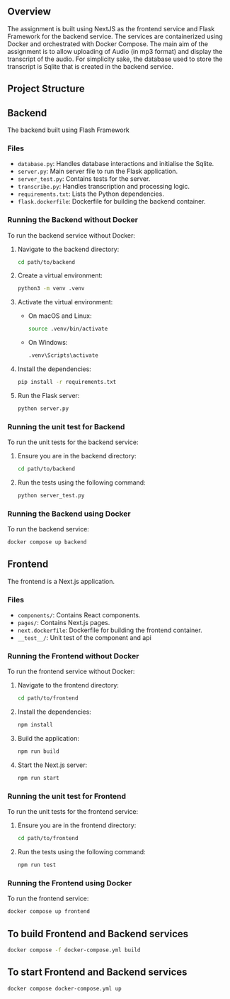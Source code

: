 ## Overview
The assignment is built using NextJS as the frontend service and Flask Framework for the backend service. The services are containerized using Docker and orchestrated with Docker Compose. The main aim of the assignment is to allow uploading of Audio (in mp3 format) and display the transcript of the audio. For simplicity sake, the database used to store the transcript is Sqlite that is created in the backend service. 

## Project Structure

## Backend
The backend built using Flash Framework

### Files
- `database.py`: Handles database interactions and initialise the Sqlite.
- `server.py`: Main server file to run the Flask application.
- `server_test.py`: Contains tests for the server.
- `transcribe.py`: Handles transcription and processing logic.
- `requirements.txt`: Lists the Python dependencies.
- `flask.dockerfile`: Dockerfile for building the backend container.

### Running the Backend without Docker
To run the backend service without Docker:

1. Navigate to the backend directory:
    ```sh
    cd path/to/backend
    ```

2. Create a virtual environment:
    ```sh
    python3 -m venv .venv
    ```

3. Activate the virtual environment:
    - On macOS and Linux:
        ```sh
        source .venv/bin/activate
        ```
    - On Windows:
        ```sh
        .venv\Scripts\activate
        ```

4. Install the dependencies:
    ```sh
    pip install -r requirements.txt
    ```

5. Run the Flask server:
    ```sh
    python server.py
    ```

### Running the unit test for Backend
To run the unit tests for the backend service:

1. Ensure you are in the backend directory:
    ```sh
    cd path/to/backend
    ```

2. Run the tests using the following command:
    ```sh
    python server_test.py
    ```

### Running the Backend using Docker
To run the backend service:
```sh
docker compose up backend
```

## Frontend
The frontend is a Next.js application.

### Files
- `components/`: Contains React components.
- `pages/`: Contains Next.js pages.
- `next.dockerfile`: Dockerfile for building the frontend container.
- `__test__/`: Unit test of the component and api  

### Running the Frontend without Docker
To run the frontend service without Docker:

1. Navigate to the frontend directory:
    ```sh
    cd path/to/frontend
    ```

2. Install the dependencies:
    ```sh
    npm install
    ```

3. Build the application:
    ```sh
    npm run build
    ```

4. Start the Next.js server:
    ```sh
    npm run start
    ```

### Running the unit test for Frontend
To run the unit tests for the frontend service:

1. Ensure you are in the frontend directory:
    ```sh
    cd path/to/frontend
    ```

2. Run the tests using the following command:
    ```sh
    npm run test
    ```

### Running the Frontend using Docker
To run the frontend service:
```sh
docker compose up frontend
```

## To build Frontend and Backend services
```sh
docker compose -f docker-compose.yml build
```

## To start Frontend and Backend services
```sh
docker compose docker-compose.yml up
```
